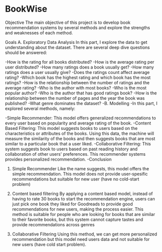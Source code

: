 # BookWise

Objective
The main objective of this project is to develop book recommendation systems by several methods and explore the strengths and weaknesses of each method.

Goals
A. Exploratory Data Analysis
In this part, I explore the data to get understanding about the dataset. There are several deep dive questions should be answered:

-How is the rating for all books distributed?
-How is the average rating per user distributed?
-How many ratings does a book usually get?
-How many ratings does a user usually give?
-Does the ratings count affect average rating?
-Which book has the highest rating and which book has the most ratings?
-How is the relationship between the number of ratings and the average rating?
-Who is the author with most books?
-Who is the most popular author?
-Who is the author that has good ratings book?
-How is the relationship between the number of pages and the year the book was published?
-What genre dominates the dataset?
-B. Modelling
-In this part, I explored several methods, namely:

-Simple Recommender: This model offers generalized recommendations to every user based on popularity and average rating of the book.
-Content Based Filtering: This model suggests books to users based on the characteristics or attributes of the books. Using this data, the machine will measure the similarity of the books and then suggests books that are most similar to a particular book that a user liked.
-Collaborative Filtering: This system suggests book to users based on past reading history and collaboration of other users' preferences. This recommender systems provides personalized recommendation.
-Conclusion
1. Simple Recommender
Like the name suggests, this model offers the simple recommendation. This model does not provide user-spesific recommendations but suitable for new user (have no cold-start problem)

2. Content based filtering
By applying a content based model, instead of having to rate 30 books to start the recommendation engine, users can just pick one book they liked for Goodreads to provide good recommendations for new users, making the process easier. This method is suitable for people who are looking for books that are similar to their favorite books, but this system cannot capture tastes and provide recommendations across genres

3. Collaborative Filtering
Using this method, we can get more personalized recommendation but this model need users data and not suitable for new users (have cold start problem).
